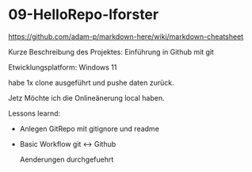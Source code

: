 # 09-HelloRepo-lforster

https://github.com/adam-p/markdown-here/wiki/markdown-cheatsheet

Kurze Beschreibung des Projektes: Einführung in Github mit git

Etwicklungsplatform: Windows 11



habe 1x clone ausgeführt und pushe daten zurück.

Jetz Möchte ich die Onlineänerung local haben.

Lessons learnd:

* Anlegen GitRepo mit gitignore und readme
* Basic Workflow git <-> Github


     Aenderungen durchgefuehrt

  
